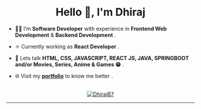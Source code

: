 <h1 align="center">Hello 👋, I'm Dhiraj</h2>

- 🧑‍💻 I’m **Software Developer** with experience in **Frontend Web Development** & **Backend Development** .

- ⚛️ Currently working as **React Developer** .

- 💬 Lets talk **HTML, CSS, JAVASCRIPT, REACT JS, JAVA, SPRINGBOOT and/or Movies, Series, Anime & Games 😁** .

- 🌐 Visit my **[portfolio](https://portfolio-dhirajb7.vercel.app/)** to know me better .

<br/>

<div align="center">
  
<a href="https://github.com/DhirajB7">
<img src="https://github-readme-stats.vercel.app/api/top-langs?username=DhirajB7&show_icons=true&locale=en&layout=compact&langs_count=10" alt="DhirajB7" />
</a>
  </div>
<hr/>

